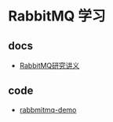 # RabbitMQ 学习



## docs

* [RabbitMQ研究讲义](RabbmitMQ/跟传智燕青一起学RabbitMQ消息队列/RabbitMQ研究讲义.pdf)


## code

* [rabbmitmq-demo](rabbmitmq-demo/README.md)








